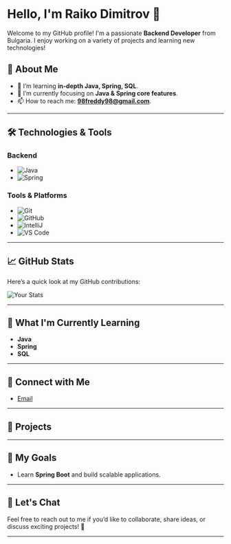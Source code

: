 # Hello, I'm Raiko Dimitrov 👋

Welcome to my GitHub profile! I'm a passionate **Backend Developer** from Bulgaria. I enjoy working on a variety of projects and learning new technologies!

## 🚀 About Me

- 🌱 I’m learning **in-depth Java, Spring, SQL**.
- 🤔 I’m currently focusing on **Java & Spring core features**.
- 📫 How to reach me: **98freddy98@gmail.com**.

---

## 🛠️ Technologies & Tools

### Backend
- ![Java](https://img.shields.io/badge/-Java-333333?style=flat&logo=java&logoColor=007396)
- ![Spring](https://img.shields.io/badge/SpringBoot-6DB33F?style=flat-square&logo=Spring&logoColor=white)

### Tools & Platforms
- ![Git](https://img.shields.io/badge/-Git-333333?style=flat&logo=git&logoColor=F05032)
- ![GitHub](https://img.shields.io/badge/-GitHub-333333?style=flat&logo=github&logoColor=181717)
- ![IntelliJ](https://img.shields.io/badge/Intellij%20Idea-000?logo=intellij-idea&style=for-the-badge)
- ![VS Code](https://img.shields.io/badge/-VS_Code-333333?style=flat&logo=visualstudiocode&logoColor=0078D4)

---

## 📈 GitHub Stats

Here’s a quick look at my GitHub contributions:

![Your Stats](https://github-readme-stats.vercel.app/api?username=RaikoDimitrov&show_icons=true&count_private=true&hide=prs&theme=radical)

---

## 🌱 What I'm Currently Learning

- **Java**
- **Spring**
- **SQL**

---

## 🔗 Connect with Me

- [Email](mailto:98freddy98@gmail.com)

---

## 🚀 Projects

---

## 🎯 My Goals

- Learn **Spring Boot** and build scalable applications.

---

## 💬 Let's Chat

Feel free to reach out to me if you’d like to collaborate, share ideas, or discuss exciting projects! 🚀

---

